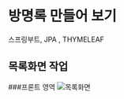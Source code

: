 # 방명록 만들어 보기
스프링부트, JPA , THYMELEAF


## 목록화면 작업 
###프론트 영역
![목록화면](https://user-images.githubusercontent.com/96603612/208294539-7bb0ac1c-15bf-4ec2-b305-afdcec75ea7a.png)
